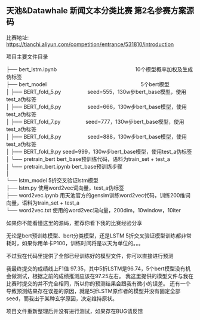## 天池&Datawhale 新闻文本分类比赛 第2名参赛方案源码

比赛地址:
https://tianchi.aliyun.com/competition/entrance/531810/introduction

项目主要文件目录

├── bert_lstm.ipynb　　　　　　　　　　　　　　　10个模型概率加权及生成伪标签  
├── bert_model　　　　　　　　　　　　　　　　　　5个bert模型  
│   ├── BERT_fold_5.py &nbsp;&nbsp;&nbsp;&nbsp;&nbsp;&nbsp;&nbsp;&nbsp;&nbsp;&nbsp;&nbsp;&nbsp;&nbsp;&nbsp;&nbsp;&nbsp;    seed=555，130w步bert_base模型，使用test_a伪标签  
│   ├── BERT_fold_6.py  &nbsp;&nbsp;&nbsp;&nbsp;&nbsp;&nbsp;&nbsp;&nbsp;&nbsp;&nbsp;&nbsp;&nbsp;&nbsp;&nbsp;&nbsp;&nbsp;  seed=666，130w步bert_base模型，使用test_a伪标签  
│   ├── BERT_fold_7.py &nbsp;&nbsp;&nbsp;&nbsp;&nbsp;&nbsp;&nbsp;&nbsp;&nbsp;&nbsp;&nbsp;&nbsp;&nbsp;&nbsp;&nbsp;&nbsp;seed=777，130w步bert_base模型，使用test_a伪标签  
│   ├── BERT_fold_8.py  &nbsp;&nbsp;&nbsp;&nbsp;&nbsp;&nbsp;&nbsp;&nbsp;&nbsp;&nbsp;&nbsp;&nbsp;&nbsp;&nbsp;&nbsp;&nbsp; seed=888，130w步bert_base模型，使用test_a伪标签  
│   ├── BERT_fold_9.py                         seed=999，130w步bert_base模型，使用test_a伪标签  
│   └── pretrain_bert                          bert_base预训练代码，语料为train_set + test_a  
│       └── pretrain_bert.ipynb                bert_base预训练步骤  
│         
└── lstm_model                                5折交叉验证lstm模型  
    ├── lstm.py                               使用word2vec词向量，test_a伪标签  
    ├── word2vec.ipynb                        用天池官方的gensim训练word2vec代码，训练200维词向量，语料为train_set + test_a  
    └── word2vec.txt                          使用的word2vec词向量，200dim，10window，10iter  

如果你不能看懂这里的源码，推荐你看下我的比赛经验分享

无论是bert预训练模型、bert分类模型，还是LSTM 5折交叉验证模型训练都非常耗时，如果你用单卡P100，训练时间将是以天为单位的。。。

不过我在代码里提供了全部已经训练好的模型文件，你可以直接进行预测

我最终提交的成绩线上F1值 97.35，其中5折LSTM是96.74，5个bert模型没有机会做测试，根据之前的成绩推测应该在97.25左右。
我这里提供的模型文件与我在比赛时提交的并不完全相同，所以你的预测结果会跟我有微小的误差。
还有一个导致预测结果存在误差的原因，就是5折LSTM原作者的模型并没有固定全部seed，而我出于某种玄学原因，决定维持原状。

项目文件重新整理后并没有进行测试，如果存在BUG请反馈
